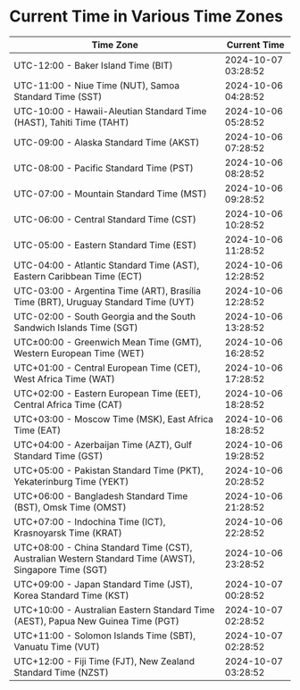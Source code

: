 # Current Time in Various Time Zones

| Time Zone | Current Time |
|-----------|--------------|
| UTC-12:00 - Baker Island Time (BIT) | 2024-10-07 03:28:52 |
| UTC-11:00 - Niue Time (NUT), Samoa Standard Time (SST) | 2024-10-06 04:28:52 |
| UTC-10:00 - Hawaii-Aleutian Standard Time (HAST), Tahiti Time (TAHT) | 2024-10-06 05:28:52 |
| UTC-09:00 - Alaska Standard Time (AKST) | 2024-10-06 07:28:52 |
| UTC-08:00 - Pacific Standard Time (PST) | 2024-10-06 08:28:52 |
| UTC-07:00 - Mountain Standard Time (MST) | 2024-10-06 09:28:52 |
| UTC-06:00 - Central Standard Time (CST) | 2024-10-06 10:28:52 |
| UTC-05:00 - Eastern Standard Time (EST) | 2024-10-06 11:28:52 |
| UTC-04:00 - Atlantic Standard Time (AST), Eastern Caribbean Time (ECT) | 2024-10-06 12:28:52 |
| UTC-03:00 - Argentina Time (ART), Brasília Time (BRT), Uruguay Standard Time (UYT) | 2024-10-06 12:28:52 |
| UTC-02:00 - South Georgia and the South Sandwich Islands Time (SGT) | 2024-10-06 13:28:52 |
| UTC±00:00 - Greenwich Mean Time (GMT), Western European Time (WET) | 2024-10-06 16:28:52 |
| UTC+01:00 - Central European Time (CET), West Africa Time (WAT) | 2024-10-06 17:28:52 |
| UTC+02:00 - Eastern European Time (EET), Central Africa Time (CAT) | 2024-10-06 18:28:52 |
| UTC+03:00 - Moscow Time (MSK), East Africa Time (EAT) | 2024-10-06 18:28:52 |
| UTC+04:00 - Azerbaijan Time (AZT), Gulf Standard Time (GST) | 2024-10-06 19:28:52 |
| UTC+05:00 - Pakistan Standard Time (PKT), Yekaterinburg Time (YEKT) | 2024-10-06 20:28:52 |
| UTC+06:00 - Bangladesh Standard Time (BST), Omsk Time (OMST) | 2024-10-06 21:28:52 |
| UTC+07:00 - Indochina Time (ICT), Krasnoyarsk Time (KRAT) | 2024-10-06 22:28:52 |
| UTC+08:00 - China Standard Time (CST), Australian Western Standard Time (AWST), Singapore Time (SGT) | 2024-10-06 23:28:52 |
| UTC+09:00 - Japan Standard Time (JST), Korea Standard Time (KST) | 2024-10-07 00:28:52 |
| UTC+10:00 - Australian Eastern Standard Time (AEST), Papua New Guinea Time (PGT) | 2024-10-07 02:28:52 |
| UTC+11:00 - Solomon Islands Time (SBT), Vanuatu Time (VUT) | 2024-10-07 02:28:52 |
| UTC+12:00 - Fiji Time (FJT), New Zealand Standard Time (NZST) | 2024-10-07 03:28:52 |
